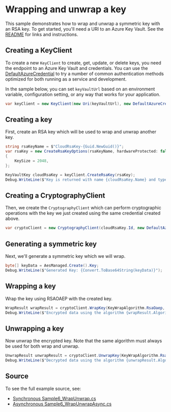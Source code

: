 # Wrapping and unwrap a key

This sample demonstrates how to wrap and unwrap a symmetric key with an RSA key.
To get started, you'll need a URI to an Azure Key Vault. See the [README](https://github.com/Azure/azure-sdk-for-net/blob/master/sdk/keyvault/Azure.Security.KeyVault.Keys/README.md) for links and instructions.

## Creating a KeyClient

To create a new `KeyClient` to create, get, update, or delete keys, you need the endpoint to an Azure Key Vault and credentials.
You can use the [DefaultAzureCredential][DefaultAzureCredential] to try a number of common authentication methods optimized for both running as a service and development.

In the sample below, you can set `keyVaultUrl` based on an environment variable, configuration setting, or any way that works for your application.

```C# Snippet:KeysSample6KeyClient
var keyClient = new KeyClient(new Uri(keyVaultUrl), new DefaultAzureCredential());
```

## Creating a key

First, create an RSA key which will be used to wrap and unwrap another key.

```C# Snippet:KeysSample6CreateKey
string rsaKeyName = $"CloudRsaKey-{Guid.NewGuid()}";
var rsaKey = new CreateRsaKeyOptions(rsaKeyName, hardwareProtected: false)
{
    KeySize = 2048,
};

KeyVaultKey cloudRsaKey = keyClient.CreateRsaKey(rsaKey);
Debug.WriteLine($"Key is returned with name {cloudRsaKey.Name} and type {cloudRsaKey.KeyType}");
```

## Creating a CryptographyClient

Then, we create the `CryptographyClient` which can perform cryptographic operations with the key we just created using the same credential created above.

```C# Snippet:KeysSample6CryptographyClient
var cryptoClient = new CryptographyClient(cloudRsaKey.Id, new DefaultAzureCredential());
```

## Generating a symmetric key

Next, we'll generate a symmetric key which we will wrap.

```C# Snippet:KeysSample6GenerateKey
byte[] keyData = AesManaged.Create().Key;
Debug.WriteLine($"Generated Key: {Convert.ToBase64String(keyData)}");
```

## Wrapping a key

Wrap the key using RSAOAEP with the created key.

```C# Snippet:KeysSample6WrapKey
WrapResult wrapResult = cryptoClient.WrapKey(KeyWrapAlgorithm.RsaOaep, keyData);
Debug.WriteLine($"Encrypted data using the algorithm {wrapResult.Algorithm}, with key {wrapResult.KeyId}. The resulting encrypted data is {Convert.ToBase64String(wrapResult.EncryptedKey)}");
```

## Unwrapping a key

Now unwrap the encrypted key. Note that the same algorithm must always be used for both wrap and unwrap.

```C# Snippet:KeysSample6UnwrapKey
UnwrapResult unwrapResult = cryptoClient.UnwrapKey(KeyWrapAlgorithm.RsaOaep, wrapResult.EncryptedKey);
Debug.WriteLine($"Decrypted data using the algorithm {unwrapResult.Algorithm}, with key {unwrapResult.KeyId}. The resulting decrypted data is {Encoding.UTF8.GetString(unwrapResult.Key)}");
```

## Source

To see the full example source, see:

* [Synchronous Sample6_WrapUnwrap.cs](https://github.com/Azure/azure-sdk-for-net/blob/master/sdk/keyvault/Azure.Security.KeyVault.Keys/tests/samples/Sample6_WrapUnwrap.cs)
* [Asynchronous Sample6_WrapUnwrapAsync.cs](https://github.com/Azure/azure-sdk-for-net/blob/master/sdk/keyvault/Azure.Security.KeyVault.Keys/tests/samples/Sample6_WrapUnwrapAsync.cs)

[DefaultAzureCredential]: https://github.com/Azure/azure-sdk-for-net/blob/master/sdk/identity/Azure.Identity/README.md
